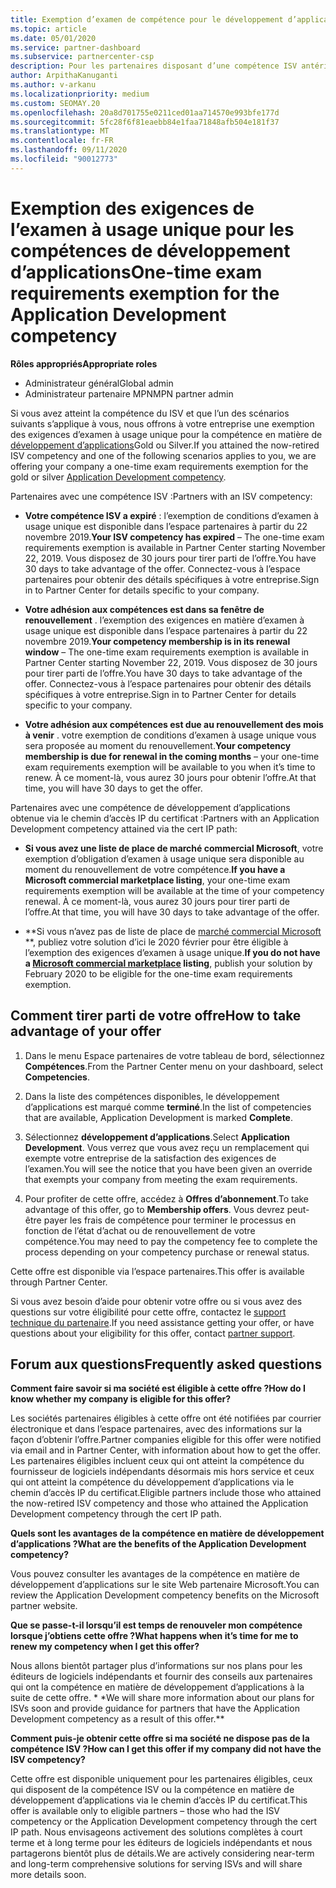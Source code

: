 ```yaml
---
title: Exemption d’examen de compétence pour le développement d’applications
ms.topic: article
ms.date: 05/01/2020
ms.service: partner-dashboard
ms.subservice: partnercenter-csp
description: Pour les partenaires disposant d’une compétence ISV antérieure, Découvrez comment obtenir une exemption des exigences d’examen à usage unique pour les compétences de développement d’applications
author: ArpithaKanuganti
ms.author: v-arkanu
ms.localizationpriority: medium
ms.custom: SEOMAY.20
ms.openlocfilehash: 20a8d701755e0211ced01aa714570e993bfe177d
ms.sourcegitcommit: 5fc28f6f81eaebb84e1faa71848afb504e181f37
ms.translationtype: MT
ms.contentlocale: fr-FR
ms.lasthandoff: 09/11/2020
ms.locfileid: "90012773"
---
```

# <a name="one-time-exam-requirements-exemption-for-the-application-development-competency"></a><span data-ttu-id="89fc8-103">Exemption des exigences de l’examen à usage unique pour les compétences de développement d’applications</span><span class="sxs-lookup"><span data-stu-id="89fc8-103">One-time exam requirements exemption for the Application Development competency</span></span>

<span data-ttu-id="89fc8-104">**Rôles appropriés**</span><span class="sxs-lookup"><span data-stu-id="89fc8-104">**Appropriate roles**</span></span>

- <span data-ttu-id="89fc8-105">Administrateur général</span><span class="sxs-lookup"><span data-stu-id="89fc8-105">Global admin</span></span>
- <span data-ttu-id="89fc8-106">Administrateur partenaire MPN</span><span class="sxs-lookup"><span data-stu-id="89fc8-106">MPN partner admin</span></span>

<span data-ttu-id="89fc8-107">Si vous avez atteint la compétence du ISV et que l’un des scénarios suivants s’applique à vous, nous offrons à votre entreprise une exemption des exigences d’examen à usage unique pour la compétence en matière de [développement d’applications](https://partner.microsoft.com/membership/application-development-competency)Gold ou Silver.</span><span class="sxs-lookup"><span data-stu-id="89fc8-107">If you attained the now-retired ISV competency and one of the following scenarios applies to you, we are offering your company a one-time exam requirements exemption for the gold or silver [Application Development competency](https://partner.microsoft.com/membership/application-development-competency).</span></span> 

<span data-ttu-id="89fc8-108">Partenaires avec une compétence ISV :</span><span class="sxs-lookup"><span data-stu-id="89fc8-108">Partners with an ISV competency:</span></span>

- <span data-ttu-id="89fc8-109">**Votre compétence ISV a expiré** : l’exemption de conditions d’examen à usage unique est disponible dans l’espace partenaires à partir du 22 novembre 2019.</span><span class="sxs-lookup"><span data-stu-id="89fc8-109">**Your ISV competency has expired** – The one-time exam requirements exemption is available in Partner Center starting November 22, 2019.</span></span> <span data-ttu-id="89fc8-110">Vous disposez de 30 jours pour tirer parti de l’offre.</span><span class="sxs-lookup"><span data-stu-id="89fc8-110">You have 30 days to take advantage of the offer.</span></span> <span data-ttu-id="89fc8-111">Connectez-vous à l’espace partenaires pour obtenir des détails spécifiques à votre entreprise.</span><span class="sxs-lookup"><span data-stu-id="89fc8-111">Sign in to Partner Center for details specific to your company.</span></span>

- <span data-ttu-id="89fc8-112">**Votre adhésion aux compétences est dans sa fenêtre de renouvellement** . l’exemption des exigences en matière d’examen à usage unique est disponible dans l’espace partenaires à partir du 22 novembre 2019.</span><span class="sxs-lookup"><span data-stu-id="89fc8-112">**Your competency membership is in its renewal window** – The one-time exam requirements exemption is available in Partner Center starting November 22, 2019.</span></span> <span data-ttu-id="89fc8-113">Vous disposez de 30 jours pour tirer parti de l’offre.</span><span class="sxs-lookup"><span data-stu-id="89fc8-113">You have 30 days to take advantage of the offer.</span></span> <span data-ttu-id="89fc8-114">Connectez-vous à l’espace partenaires pour obtenir des détails spécifiques à votre entreprise.</span><span class="sxs-lookup"><span data-stu-id="89fc8-114">Sign in to Partner Center for details specific to your company.</span></span>

- <span data-ttu-id="89fc8-115">**Votre adhésion aux compétences est due au renouvellement des mois à venir** . votre exemption de conditions d’examen à usage unique vous sera proposée au moment du renouvellement.</span><span class="sxs-lookup"><span data-stu-id="89fc8-115">**Your competency membership is due for renewal in the coming months** – your one-time exam requirements exemption will be available to you when it’s time to renew.</span></span> <span data-ttu-id="89fc8-116">À ce moment-là, vous aurez 30 jours pour obtenir l’offre.</span><span class="sxs-lookup"><span data-stu-id="89fc8-116">At that time, you will have 30 days to get the offer.</span></span>

<span data-ttu-id="89fc8-117">Partenaires avec une compétence de développement d’applications obtenue via le chemin d’accès IP du certificat :</span><span class="sxs-lookup"><span data-stu-id="89fc8-117">Partners with an Application Development competency attained via the cert IP path:</span></span>

- <span data-ttu-id="89fc8-118">**Si vous avez une liste de place de marché commercial Microsoft**, votre exemption d’obligation d’examen à usage unique sera disponible au moment du renouvellement de votre compétence.</span><span class="sxs-lookup"><span data-stu-id="89fc8-118">**If you have a Microsoft commercial marketplace listing**, your one-time exam requirements exemption will be available at the time of your competency renewal.</span></span> <span data-ttu-id="89fc8-119">À ce moment-là, vous aurez 30 jours pour tirer parti de l’offre.</span><span class="sxs-lookup"><span data-stu-id="89fc8-119">At that time, you will have 30 days to take advantage of the offer.</span></span>

- <span data-ttu-id="89fc8-120">\*\*Si vous n’avez pas de liste de place de [marché commercial Microsoft](https://azure.microsoft.com/overview/commercial-marketplace/) \*\*, publiez votre solution d’ici le 2020 février pour être éligible à l’exemption des exigences d’examen à usage unique.</span><span class="sxs-lookup"><span data-stu-id="89fc8-120">**If you do not have a [Microsoft commercial marketplace](https://azure.microsoft.com/overview/commercial-marketplace/) listing**, publish your solution by February 2020 to be eligible for the one-time exam requirements exemption.</span></span>

## <a name="how-to-take-advantage-of-your-offer"></a><span data-ttu-id="89fc8-121">Comment tirer parti de votre offre</span><span class="sxs-lookup"><span data-stu-id="89fc8-121">How to take advantage of your offer</span></span>

1. <span data-ttu-id="89fc8-122">Dans le menu Espace partenaires de votre tableau de bord, sélectionnez **Compétences**.</span><span class="sxs-lookup"><span data-stu-id="89fc8-122">From the Partner Center menu on your dashboard, select **Competencies**.</span></span>
2. <span data-ttu-id="89fc8-123">Dans la liste des compétences disponibles, le développement d’applications est marqué comme **terminé**.</span><span class="sxs-lookup"><span data-stu-id="89fc8-123">In the list of competencies that are available, Application Development is marked **Complete**.</span></span>

3. <span data-ttu-id="89fc8-124">Sélectionnez **développement d’applications**.</span><span class="sxs-lookup"><span data-stu-id="89fc8-124">Select **Application Development**.</span></span> <span data-ttu-id="89fc8-125">Vous verrez que vous avez reçu un remplacement qui exempte votre entreprise de la satisfaction des exigences de l’examen.</span><span class="sxs-lookup"><span data-stu-id="89fc8-125">You will see the notice that you have been given an override that exempts your company from meeting the exam requirements.</span></span> 

4. <span data-ttu-id="89fc8-126">Pour profiter de cette offre, accédez à **Offres d’abonnement**.</span><span class="sxs-lookup"><span data-stu-id="89fc8-126">To take advantage of this offer, go to **Membership offers**.</span></span> <span data-ttu-id="89fc8-127">Vous devrez peut-être payer les frais de compétence pour terminer le processus en fonction de l’état d’achat ou de renouvellement de votre compétence.</span><span class="sxs-lookup"><span data-stu-id="89fc8-127">You may need to pay the competency fee to complete the process depending on your competency purchase or renewal status.</span></span> 

<span data-ttu-id="89fc8-128">Cette offre est disponible via l’espace partenaires.</span><span class="sxs-lookup"><span data-stu-id="89fc8-128">This offer is available through Partner Center.</span></span>

<span data-ttu-id="89fc8-129">Si vous avez besoin d’aide pour obtenir votre offre ou si vous avez des questions sur votre éligibilité pour cette offre, contactez le [support technique du partenaire](https://partner.microsoft.com/Support).</span><span class="sxs-lookup"><span data-stu-id="89fc8-129">If you need assistance getting your offer, or have questions about your eligibility for this offer, contact [partner support](https://partner.microsoft.com/Support).</span></span> 

## <a name="frequently-asked-questions"></a><span data-ttu-id="89fc8-130">Forum aux questions</span><span class="sxs-lookup"><span data-stu-id="89fc8-130">Frequently asked questions</span></span>

<span data-ttu-id="89fc8-131">**Comment faire savoir si ma société est éligible à cette offre ?**</span><span class="sxs-lookup"><span data-stu-id="89fc8-131">**How do I know whether my company is eligible for this offer?**</span></span>

<span data-ttu-id="89fc8-132">Les sociétés partenaires éligibles à cette offre ont été notifiées par courrier électronique et dans l’espace partenaires, avec des informations sur la façon d’obtenir l’offre.</span><span class="sxs-lookup"><span data-stu-id="89fc8-132">Partner companies eligible for this offer were notified via email and in Partner Center, with information about how to get the offer.</span></span> <span data-ttu-id="89fc8-133">Les partenaires éligibles incluent ceux qui ont atteint la compétence du fournisseur de logiciels indépendants désormais mis hors service et ceux qui ont atteint la compétence du développement d’applications via le chemin d’accès IP du certificat.</span><span class="sxs-lookup"><span data-stu-id="89fc8-133">Eligible partners include those who attained the now-retired ISV competency and those who attained the Application Development competency through the cert IP path.</span></span> 

<span data-ttu-id="89fc8-134">**Quels sont les avantages de la compétence en matière de développement d’applications ?**</span><span class="sxs-lookup"><span data-stu-id="89fc8-134">**What are the benefits of the Application Development competency?**</span></span>

<span data-ttu-id="89fc8-135">Vous pouvez consulter les avantages de la compétence en matière de développement d’applications sur le site Web partenaire Microsoft.</span><span class="sxs-lookup"><span data-stu-id="89fc8-135">You can review the Application Development competency benefits on the Microsoft partner website.</span></span> 

<span data-ttu-id="89fc8-136">**Que se passe-t-il lorsqu’il est temps de renouveler mon compétence lorsque j’obtiens cette offre ?**</span><span class="sxs-lookup"><span data-stu-id="89fc8-136">**What happens when it’s time for me to renew my competency when I get this offer?**</span></span> 

<span data-ttu-id="89fc8-137">Nous allons bientôt partager plus d’informations sur nos plans pour les éditeurs de logiciels indépendants et fournir des conseils aux partenaires qui ont la compétence en matière de développement d’applications à la suite de cette offre. \* \*</span><span class="sxs-lookup"><span data-stu-id="89fc8-137">We will share more information about our plans for ISVs soon and provide guidance for partners that have the Application Development competency as a result of this offer.\*\*</span></span>  

<span data-ttu-id="89fc8-138">**Comment puis-je obtenir cette offre si ma société ne dispose pas de la compétence ISV ?**</span><span class="sxs-lookup"><span data-stu-id="89fc8-138">**How can I get this offer if my company did not have the ISV competency?**</span></span>

<span data-ttu-id="89fc8-139">Cette offre est disponible uniquement pour les partenaires éligibles, ceux qui disposent de la compétence ISV ou la compétence en matière de développement d’applications via le chemin d’accès IP du certificat.</span><span class="sxs-lookup"><span data-stu-id="89fc8-139">This offer is available only to eligible partners – those who had the ISV competency or the Application Development competency through the cert IP path.</span></span> <span data-ttu-id="89fc8-140">Nous envisageons activement des solutions complètes à court terme et à long terme pour les éditeurs de logiciels indépendants et nous partagerons bientôt plus de détails.</span><span class="sxs-lookup"><span data-stu-id="89fc8-140">We are actively considering near-term and long-term comprehensive solutions for serving ISVs and will share more details soon.</span></span> 


